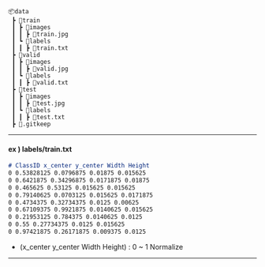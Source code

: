 ~~~
📦data
 ┣ 📂train
 ┃ ┣ 📂images
 ┃ ┃ ┣ 📜train.jpg
 ┃ ┗ 📂labels
 ┃ ┃ ┣ 📜train.txt
 ┣ 📂valid
 ┃ ┣ 📂images
 ┃ ┃ ┣ 📜valid.jpg
 ┃ ┗ 📂labels
 ┃ ┃ ┣ 📜valid.txt
 ┣ 📂test
 ┃ ┣ 📂images
 ┃ ┃ ┣ 📜test.jpg
 ┃ ┗ 📂labels
 ┃ ┃ ┣ 📜test.txt
 ┣ 📜.gitkeep
~~~

---

#### ex ) labels/train.txt 
~~~md 
# ClassID x_center y_center Width Height
0 0.53828125 0.0796875 0.01875 0.015625
0 0.6421875 0.34296875 0.0171875 0.01875
0 0.465625 0.53125 0.015625 0.015625
0 0.79140625 0.0703125 0.015625 0.0171875
0 0.4734375 0.32734375 0.0125 0.00625
0 0.67109375 0.9921875 0.0140625 0.015625
0 0.21953125 0.784375 0.0140625 0.0125
0 0.55 0.27734375 0.0125 0.015625
0 0.97421875 0.26171875 0.009375 0.0125
~~~
- (x_center y_center Width Height) : 0 ~ 1 Normalize

---
